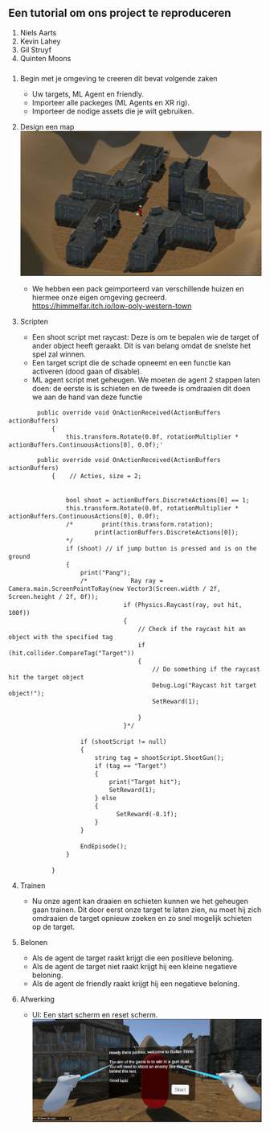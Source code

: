 ## Een tutorial om ons project te reproduceren
1. Niels Aarts
2. Kevin Lahey
3. Gil Struyf
4. Quinten Moons

###
1. Begin met je omgeving te creeren dit bevat volgende zaken
	- Uw targets, ML Agent en friendly.
	- Importeer alle packeges (ML Agents en XR rig).
	- Importeer de nodige assets die je wilt gebruiken.

2. Design een map
	![image](https://github.com/AP-IT-GH/eindproject-Bullet-Time-VR/blob/main/Images/MAP.JPG)
	- We hebben een pack geimporteerd van verschillende huizen en hiermee onze eigen omgeving gecreerd.
	https://himmelfar.itch.io/low-poly-western-town 

	
3. Scripten
	- Een shoot script met raycast: Deze is om te bepalen wie de target of ander object heeft geraakt.
	  Dit is van belang omdat de snelste het spel zal winnen.
	- Een target script die de schade opneemt en een functie kan activeren (dood gaan of disable).
	- ML agent script met geheugen. We moeten de agent 2 stappen laten doen: de eerste is is schieten en de tweede is omdraaien dit doen we aan de hand van deze functie 

```
		public override void OnActionReceived(ActionBuffers actionBuffers)
    		{
        		this.transform.Rotate(0.0f, rotationMultiplier * actionBuffers.ContinuousActions[0], 0.0f);'

```

```
		public override void OnActionReceived(ActionBuffers actionBuffers)
    		{    // Acties, size = 2;


        		bool shoot = actionBuffers.DiscreteActions[0] == 1;
        		this.transform.Rotate(0.0f, rotationMultiplier * actionBuffers.ContinuousActions[0], 0.0f);
        		/*        print(this.transform.rotation);
                		print(actionBuffers.DiscreteActions[0]);
        		*/
        		if (shoot) // if jump button is pressed and is on the ground
        		{
            		print("Pang");
            		/*            Ray ray = Camera.main.ScreenPointToRay(new Vector3(Screen.width / 2f, Screen.height / 2f, 0f));
                        		if (Physics.Raycast(ray, out hit, 100f))
                        		{
                            		// Check if the raycast hit an object with the specified tag
                            		if (hit.collider.CompareTag("Target"))
                            		{
                                		// Do something if the raycast hit the target object
                                		Debug.Log("Raycast hit target object!");
                                		SetReward(1);

                            		}
                        		}*/

            		if (shootScript != null)
            		{
                		string tag = shootScript.ShootGun();
                		if (tag == "Target")
                		{
                    		print("Target hit");
                    		SetReward(1);
                		} else
                		{
                    		  SetReward(-0.1f);
                		}
            		}

            		EndEpisode();
        		}

    		}
```

4. Trainen
	- Nu onze agent kan draaien en schieten kunnen we het geheugen gaan trainen.
	  Dit door eerst onze target te laten zien, nu moet hij zich omdraaien de target
	  opnieuw zoeken en zo snel mogelijk schieten op de target.

5. Belonen
	- Als de agent de target raakt krijgt die een positieve beloning.
	- Als de agent de target niet raakt krijgt hij een kleine negatieve beloning.
	- Als de agent de friendly raakt krijgt hij een negatieve beloning.

6. Afwerking
	- UI: Een start scherm en reset scherm.
	![image](https://github.com/AP-IT-GH/eindproject-Bullet-Time-VR/blob/main/Images/UI_Example.JPG)